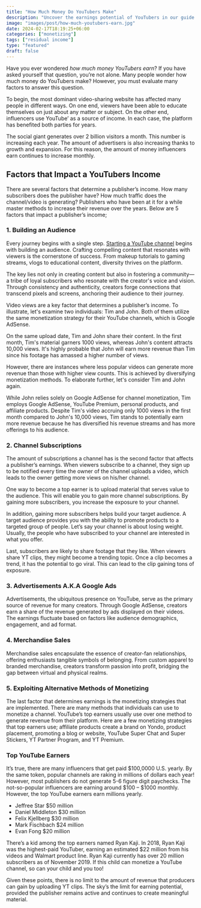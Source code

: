 ```yaml
---
title: "How Much Money Do YouTubers Make"
description: "Uncover the earnings potential of YouTubers in our guide. Learn about ad revenue, sponsorships, and strategies for maximizing income on the platform."
image: "images/post/how-much-youtubers-earn.jpg"
date: 2024-02-17T18:19:25+06:00
categories: ["monetizing"]
tags: ["residual income"]
type: "featured"
draft: false
---
```


Have you ever wondered _how much money YouTubers earn_? If you have asked yourself that question, you’re not alone. Many people wonder how much money do YouTubers make? However, you must evaluate many factors to answer this question.

To begin, the most dominant video-sharing website has affected many people in different ways. On one end, viewers have been able to educate themselves on just about any matter or subject. On the other end, influencers use YouTube’ as a source of income. In each case, the platform has benefited both parties for years.

The social giant generates over 2 billion visitors a month. This number is increasing each year. The amount of advertisers is also increasing thanks to growth and expansion. For this reason, the amount of money influencers earn continues to increase monthly.

## Factors that Impact a YouTubers Income

There are several factors that determine a publisher’s income. How many subscribers does the publisher have? How much traffic does the channel/video is generating? Publishers who have been at it for a while master methods to increase their revenue over the years. Below are 5 factors that impact a publisher’s income;

### 1. Building an Audience

Every journey begins with a single step. [Starting a YouTube channel](/blog/how-to-start-a-youtube-channel) begins with building an audience. Crafting compelling content that resonates with viewers is the cornerstone of success. From makeup tutorials to gaming streams, vlogs to educational content, diversity thrives on the platform.

The key lies not only in creating content but also in fostering a community—a tribe of loyal subscribers who resonate with the creator's voice and vision. Through consistency and authenticity, creators forge connections that transcend pixels and screens, anchoring their audience to their journey.

Video views are a key factor that determines a publisher’s income. To illustrate, let's examine two individuals: Tim and John. Both of them utilize the same monetization strategy for their YouTube channels, which is Google AdSense.

On the same upload date, Tim and John share their content. In the first month, Tim's material garners 1000 views, whereas John's content attracts 10,000 views. It's highly probable that John will earn more revenue than Tim since his footage has amassed a higher number of views.

However, there are instances where less popular videos can generate more revenue than those with higher view counts. This is achieved by diversifying monetization methods. To elaborate further, let's consider Tim and John again.

While John relies solely on Google AdSense for channel monetization, Tim employs Google AdSense, YouTube Premium, personal products, and affiliate products. Despite Tim's video accruing only 1000 views in the first month compared to John's 10,000 views, Tim stands to potentially earn more revenue because he has diversified his revenue streams and has more offerings to his audience.

### 2. Channel Subscriptions

The amount of subscriptions a channel has is the second factor that affects a publisher’s earnings. When viewers subscribe to a channel, they sign up to be notified every time the owner of the channel uploads a video, which leads to the owner getting more views on his/her channel.

One way to become a top earner is to upload material that serves value to the audience. This will enable you to gain more channel subscriptions. By gaining more subscribers, you increase the exposure to your channel.

In addition, gaining more subscribers helps build your target audience. A target audience provides you with the ability to promote products to a targeted group of people. Let’s say your channel is about losing weight. Usually, the people who have subscribed to your channel are interested in what you offer.

Last, subscribers are likely to share footage that they like. When viewers share YT clips, they might become a trending topic. Once a clip becomes a trend, it has the potential to go viral. This can lead to the clip gaining tons of exposure.

### 3. Advertisements A.K.A Google Ads

Advertisements, the ubiquitous presence on YouTube, serve as the primary source of revenue for many creators. Through Google AdSense, creators earn a share of the revenue generated by ads displayed on their videos. The earnings fluctuate based on factors like audience demographics, engagement, and ad format.

### 4. Merchandise Sales

Merchandise sales encapsulate the essence of creator-fan relationships, offering enthusiasts tangible symbols of belonging. From custom apparel to branded merchandise, creators transform passion into profit, bridging the gap between virtual and physical realms.

### 5. Exploiting Alternative Methods of Monetizing

The last factor that determines earnings is the monetizing strategies that are implemented. There are many methods that individuals can use to monetize a channel. YouTube’s top earners usually use over one method to generate revenue from their platform. Here are a few monetizing strategies that top earners use; affiliate products create a brand on Yondo, product placement, promoting a blog or website, YouTube Super Chat and Super Stickers, YT Partner Program, and YT Premium.

### Top YouTube Earners

It’s true, there are many influencers that get paid $100,0000 U.S. yearly. By the same token, popular channels are raking in millions of dollars each year! However, most publishers do not generate 5-6 figure digit paychecks. The not-so-popular influencers are earning around $100 – $1000 monthly. However, the top YouTube earners earn millions yearly.

- Jeffree Star $50 million
- Daniel Middleton $30 million
- Felix Kjellberg $30 million
- Mark Fischbach $24 million
- Evan Fong $20 million

There’s a kid among the top earners named Ryan Kaji. In 2018, Ryan Kaji was the highest-paid YouTuber, earning an estimated $22 million from his videos and Walmart product line. Ryan Kaji currently has over 20 million subscribers as of November 2019. If this child can monetize a YouTube channel, so can your child and you too!

Given these points, there is no limit to the amount of revenue that producers can gain by uploading YT clips. The sky’s the limit for earning potential, provided the publisher remains active and continues to create meaningful material.
